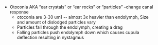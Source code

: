 - Otoconia AKA “ear crystals” or “ear rocks” or “particles” –change canal response
	- otoconia are 3-30 um1 -- almost 3x heavier than endolymph, Size and amount of dislodged particles vary
	- Particles fall through the endolymph, creating a drag
	- Falling particles push endolymph down which causes cupula deflection resulting in nystagmus